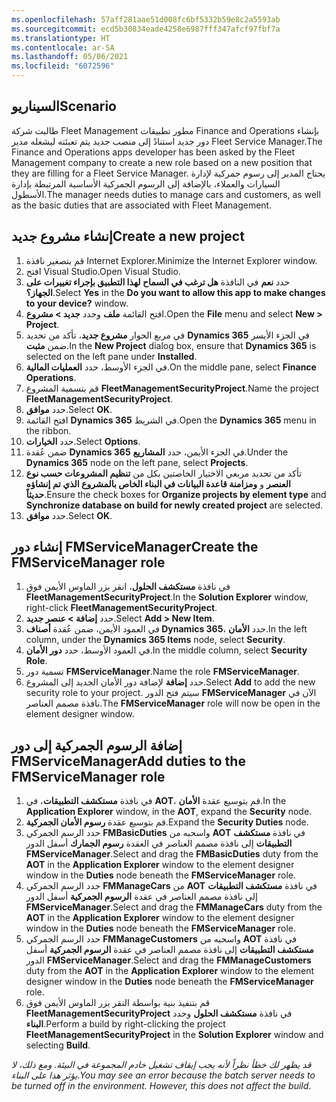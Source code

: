 ```yaml
---
ms.openlocfilehash: 57aff281aae51d008fc6bf5332b59e8c2a5593ab
ms.sourcegitcommit: ecd5b30834eade4258e6987fff347afcf97fbf7a
ms.translationtype: HT
ms.contentlocale: ar-SA
ms.lasthandoff: 05/06/2021
ms.locfileid: "6072596"
---
```

## <a name="scenario"></a><span data-ttu-id="52bb0-101">السيناريو</span><span class="sxs-lookup"><span data-stu-id="52bb0-101">Scenario</span></span>

<span data-ttu-id="52bb0-102">طالبت شركة Fleet Management مطور تطبيقات Finance and Operations بإنشاء دور جديد استنادً إلى منصب جديد يتم تعبئته ليشغله مدير Fleet Service Manager.</span><span class="sxs-lookup"><span data-stu-id="52bb0-102">The Finance and Operations apps developer has been asked by the Fleet Management company to create a new role based on a new position that they are filling for a Fleet Service Manager.</span></span> <span data-ttu-id="52bb0-103">يحتاج المدير إلى رسوم جمركية لإدارة السيارات والعملاء، بالإضافة إلى الرسوم الجمركية الأساسية المرتبطة بإدارة الأسطول.</span><span class="sxs-lookup"><span data-stu-id="52bb0-103">The manager needs duties to manage cars and customers, as well as the basic duties that are associated with Fleet Management.</span></span>


## <a name="create-a-new-project"></a><span data-ttu-id="52bb0-104">إنشاء مشروع جديد</span><span class="sxs-lookup"><span data-stu-id="52bb0-104">Create a new project</span></span>

1. <span data-ttu-id="52bb0-105">قم بتصغير نافذة Internet Explorer.</span><span class="sxs-lookup"><span data-stu-id="52bb0-105">Minimize the Internet Explorer window.</span></span> 
2.  <span data-ttu-id="52bb0-106">افتح Visual Studio.</span><span class="sxs-lookup"><span data-stu-id="52bb0-106">Open Visual Studio.</span></span>
3.  <span data-ttu-id="52bb0-107">حدد **نعم** في النافذة **هل ترغب في السماح لهذا التطبيق بإجراء تغييرات على الجهاز؟**.</span><span class="sxs-lookup"><span data-stu-id="52bb0-107">Select **Yes** in the **Do you want to allow this app to make changes to your device?** window.</span></span>
2.  <span data-ttu-id="52bb0-108">افتح القائمة **ملف** وحدد **جديد > مشروع**.</span><span class="sxs-lookup"><span data-stu-id="52bb0-108">Open the **File** menu and select **New > Project**.</span></span>
3.  <span data-ttu-id="52bb0-109">في مربع الحوار **مشروع جديد**، تأكد من تحديد **Dynamics 365** في الجزء الأيسر ضمن **مثبت**.</span><span class="sxs-lookup"><span data-stu-id="52bb0-109">In the **New Project** dialog box, ensure that **Dynamics 365** is selected on the left pane under **Installed**.</span></span>
4.  <span data-ttu-id="52bb0-110">في الجزء الأوسط، حدد **العمليات المالية**.</span><span class="sxs-lookup"><span data-stu-id="52bb0-110">On the middle pane, select **Finance Operations**.</span></span>
5.  <span data-ttu-id="52bb0-111">قم بتسمية المشروع **FleetManagementSecurityProject**.</span><span class="sxs-lookup"><span data-stu-id="52bb0-111">Name the project **FleetManagementSecurityProject**.</span></span>
6.  <span data-ttu-id="52bb0-112">حدد **موافق**.</span><span class="sxs-lookup"><span data-stu-id="52bb0-112">Select **OK**.</span></span>
7.  <span data-ttu-id="52bb0-113">افتح القائمة **Dynamics 365** في الشريط.</span><span class="sxs-lookup"><span data-stu-id="52bb0-113">Open the **Dynamics 365** menu in the ribbon.</span></span>
8.  <span data-ttu-id="52bb0-114">حدد **الخيارات**.</span><span class="sxs-lookup"><span data-stu-id="52bb0-114">Select **Options**.</span></span>
9. <span data-ttu-id="52bb0-115">ضمن عُقدة **Dynamics 365** في الجزء الأيمن، حدد **المشاريع**.</span><span class="sxs-lookup"><span data-stu-id="52bb0-115">Under the **Dynamics 365** node on the left pane, select **Projects**.</span></span>
10. <span data-ttu-id="52bb0-116">تأكد من تحديد مربعي الاختيار الخاصتين بكل من **تنظيم المشروعات حسب نوع العنصر** و **ومزامنة قاعدة البيانات في البناء الخاص بالمشروع الذي تم إنشاؤه حديثاً**.</span><span class="sxs-lookup"><span data-stu-id="52bb0-116">Ensure the check boxes for **Organize projects by element type** and **Synchronize database on build for newly created project** are selected.</span></span>
11. <span data-ttu-id="52bb0-117">حدد **موافق**.</span><span class="sxs-lookup"><span data-stu-id="52bb0-117">Select **OK**.</span></span>


## <a name="create-the-fmservicemanager-role"></a><span data-ttu-id="52bb0-118">إنشاء دور FMServiceManager</span><span class="sxs-lookup"><span data-stu-id="52bb0-118">Create the FMServiceManager role</span></span> 


1. <span data-ttu-id="52bb0-119">في نافذة **مستكشف الحلول**، انقر بزر الماوس الأيمن فوق **FleetManagementSecurityProject**.</span><span class="sxs-lookup"><span data-stu-id="52bb0-119">In the **Solution Explorer** window, right-click  **FleetManagementSecurityProject**.</span></span>
13. <span data-ttu-id="52bb0-120">حدد **إضافة > عنصر جديد**.</span><span class="sxs-lookup"><span data-stu-id="52bb0-120">Select **Add > New Item**.</span></span>
14. <span data-ttu-id="52bb0-121">في العمود الأيمن، ضمن عُقدة **أصناف Dynamics 365**، حدد    **الأمان**.</span><span class="sxs-lookup"><span data-stu-id="52bb0-121">In the left column, under the **Dynamics 365 Items** node, select    **Security**.</span></span>
15. <span data-ttu-id="52bb0-122">في العمود الأوسط، حدد **دور الأمان**.</span><span class="sxs-lookup"><span data-stu-id="52bb0-122">In the middle column, select **Security Role**.</span></span>
16. <span data-ttu-id="52bb0-123">تسمية دور **FMServiceManager**.</span><span class="sxs-lookup"><span data-stu-id="52bb0-123">Name the role **FMServiceManager**.</span></span>
17. <span data-ttu-id="52bb0-124">حدد **إضافة** لإضافة دور الأمان الجديد إلى المشروع.</span><span class="sxs-lookup"><span data-stu-id="52bb0-124">Select **Add** to add the new security role to your project.</span></span> <span data-ttu-id="52bb0-125">سيتم فتح الدور **FMServiceManager** الآن في نافذة مصمم العناصر.</span><span class="sxs-lookup"><span data-stu-id="52bb0-125">The **FMServiceManager** role will now be open in the element designer window.</span></span>

## <a name="add-duties-to-the-fmservicemanager-role"></a><span data-ttu-id="52bb0-126">إضافة الرسوم الجمركية إلى دور FMServiceManager</span><span class="sxs-lookup"><span data-stu-id="52bb0-126">Add duties to the FMServiceManager role</span></span> 



1.  <span data-ttu-id="52bb0-127">في نافذة **مستكشف التطبيقات**، في **AOT**، قم بتوسيع عقدة **الأمان**.</span><span class="sxs-lookup"><span data-stu-id="52bb0-127">In the **Application Explorer** window, in the **AOT**, expand the    **Security** node.</span></span>
2.  <span data-ttu-id="52bb0-128">قم بتوسيع عقدة **رسوم الأمان الجمركية**.</span><span class="sxs-lookup"><span data-stu-id="52bb0-128">Expand the **Security Duties** node.</span></span>
3.  <span data-ttu-id="52bb0-129">حدد الرسم الجمركي **FMBasicDuties** واسحبه من **AOT** في نافذة **مستكشف التطبيقات** إلى نافذة مصمم العناصر في العقدة **رسوم الجمارك** أسفل الدور **FMServiceManager**.</span><span class="sxs-lookup"><span data-stu-id="52bb0-129">Select and drag the **FMBasicDuties** duty from the **AOT** in the    **Application Explorer** window to the element designer window in the **Duties** node beneath the **FMServiceManager** role.</span></span>
4.  <span data-ttu-id="52bb0-130">حدد الرسم الجمركي **FMManageCars** من **AOT** في نافذة **مستكشف التطبيقات** إلى نافذة مصمم العناصر في عقدة **الرسوم الجمركية** أسفل الدور **FMServiceManager**.</span><span class="sxs-lookup"><span data-stu-id="52bb0-130">Select and drag the **FMManageCars** duty from the **AOT** in the    **Application Explorer** window to the element designer window in the    **Duties** node beneath the **FMServiceManager** role.</span></span>
5.  <span data-ttu-id="52bb0-131">حدد الرسم الجمركي **FMManageCustomers** واسحبه من **AOT** في نافذة **مستكشف التطبيقات** إلى نافذة مصمم العناصر في عقدة **الرسوم الجمركية** أسفل الدور **FMServiceManager**.</span><span class="sxs-lookup"><span data-stu-id="52bb0-131">Select and drag the **FMManageCustomers** duty from the **AOT** in the **Application Explorer** window to the element designer window in the **Duties** node beneath the **FMServiceManager** role.</span></span>
6.  <span data-ttu-id="52bb0-132">قم بتنفيذ بنية بواسطة النقر بزر الماوس الأيمن فوق **FleetManagementSecurityProject** في نافذة **مستكشف الحلول** وحدد **البناء**.</span><span class="sxs-lookup"><span data-stu-id="52bb0-132">Perform a build by right-clicking the project **FleetManagementSecurityProject** in the **Solution Explorer**    window and selecting **Build**.</span></span>

<span data-ttu-id="52bb0-133">*قد يظهر لك خطأ نظراً لأنه يجب إيقاف تشغيل خادم المجموعة في البيئة. ومع ذلك، لا يؤثر هذا على البناء*.</span><span class="sxs-lookup"><span data-stu-id="52bb0-133">*You may see an error because the batch server needs to be turned off in the environment. However, this does not affect the build*.</span></span>



